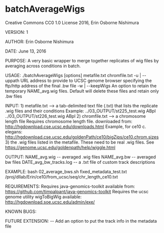 # batchAverageWigs

Creative Commons CC0 1.0 License 2016, Erin Osborne Nishimura

VERSION:       1

AUTHOR:       Erin Osborne Nishimura

DATE:         June 13, 2016         

PURPOSE:
       A very basic wrapper to merge together replicates of wig files by averaging across conditions in batch.

USAGE:
       ./batchAverageWigs [options] metafile.txt chromfile.txt
            -u | --uppath       URL address to provide to UCSC genome browser specifying the ftp/http address of the final .bw file
            -w | --keepWigs     An option to retain the temporary NAME_avg.wig files. Default will delete these files and retain only .bw files

INPUT:
       1) metafile.txt --> a tab-delimited text file (.txt) that lists the replicate .wig files and their conditions
               Example:
               ../03_OUTPUT/st225_test.wig	ABpl
               ../03_OUTPUT/st226_test.wig	ABpl
       2) chromfile.txt --> a chromosome length file
               Requires chromosome length file. downloaded from: http://hgdownload.cse.ucsc.edu/downloads.html
               Example, for ce10 c. elegans: http://hgdownload.cse.ucsc.edu/goldenPath/ce10/bigZips/ce10.chrom.sizes
       3) the .wig files listed in the metafile. These need to be real .wig files. See https://genome.ucsc.edu/goldenpath/help/wiggle.html

OUTPUT:
       NAME_avg.wig -- averaged .wig files
       NAME_avg.bw -- averaged bw files
       DATE_avg_bw_tracks.log -- a .txt file of custom track descriptions
     
EXAMPLE:
       bash 02_average_bws.sh fixed_metadata_test.txt /proj/dllab/Erin/ce10/from_ucsc/seq/chr_length_ce10.txt

REQUIREMENTS:
       Requires java-genomics-toolkit available from: https://github.com/timpalpant/java-genomics-toolkit
       Requires the ucsc genome utility wigToBigWig available: http://hgdownload.soe.ucsc.edu/admin/exe/

KNOWN BUGS:

FUTURE EXTENSION:
       -- Add an option to put the track info in the metadata file

